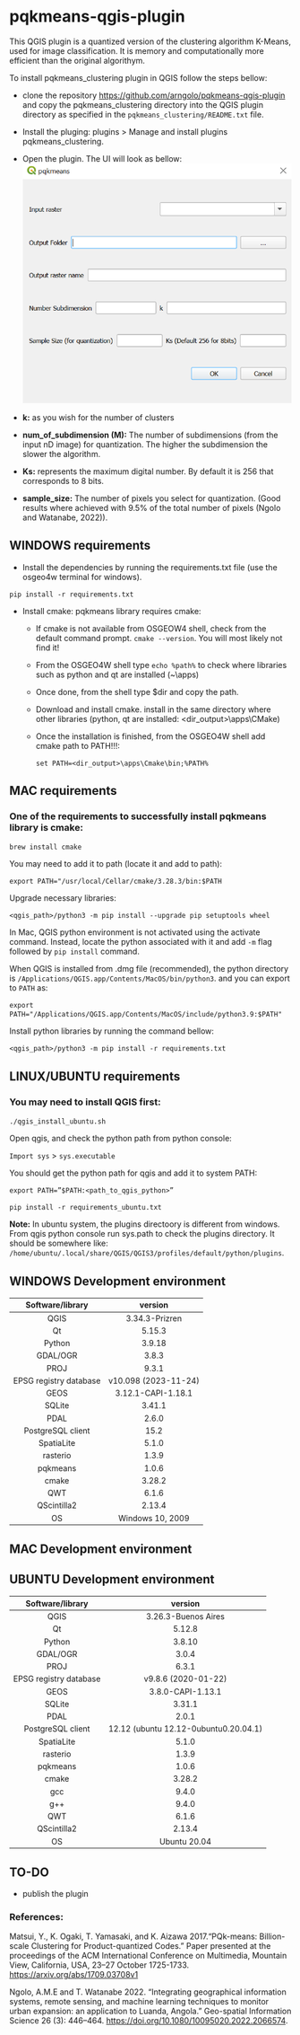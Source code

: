 # pqkmeans-qgis-plugin
This QGIS plugin is a quantized version of the clustering algorithm K-Means, used for image classification. It is memory and computationally more efficient than the original algorithym.

To install pqkmeans_clustering plugin in QGIS follow the steps bellow:
- clone the repository https://github.com/arngolo/pqkmeans-qgis-plugin and copy the pqkmeans_clustering directory into the QGIS plugin directory as specified in the `pqkmeans_clustering/README.txt` file.
- Install the pluging: plugins > Manage and install plugins pqkmeans_clustering.
- Open the plugin. The UI will look as bellow:
<kbd> <img src="plugin_gui.png" /> </kbd>

- **k:** as you wish for the number of clusters

- **num_of_subdimension (M):**  The  number of subdimensions (from the input nD image) for quantization. The higher the subdimension the slower the algorithm.

- **Ks:**  represents the maximum digital number. By default it is 256 that corresponds to 8 bits.

- **sample_size:** The number of pixels you select for quantization. (Good results where achieved with 9.5% of the total number of pixels (Ngolo and Watanabe, 2022)).

## WINDOWS requirements
- Install the dependencies by running the requirements.txt file (use the osgeo4w terminal for windows).
```
pip install -r requirements.txt
```
- Install cmake: pqkmeans library requires cmake:

  - If cmake is not available from OSGEOW4 shell, check from the default command prompt.
     `cmake --version`. You will most likely not find it!

  - From the OSGEO4W shell type ```echo %path%``` to check where libraries such as python and qt are installed (~\apps)

  - Once done, from the shell type $dir and copy the path.

  - Download and install cmake. install in the same directory where other libraries (python, qt are installed: <dir_output>\apps\CMake)

  - Once the installation is finished, from the OSGEO4W shell add cmake path to PATH!!!:

     ```
     set PATH=<dir_output>\apps\Cmake\bin;%PATH%
     ```

## MAC requirements

### One of the requirements to successfully install pqkmeans library is cmake:

```
brew install cmake
```

You may need to add it to path (locate it and add to path):
```
export PATH="/usr/local/Cellar/cmake/3.28.3/bin:$PATH
```

Upgrade necessary libraries:
```
<qgis_path>/python3 -m pip install --upgrade pip setuptools wheel
```

In Mac, QGIS python environment is not activated using the activate command. Instead, locate the python associated with it and add `-m` flag followed by `pip install` command.

When QGIS is installed from .dmg file (recommended), the python directory is `/Applications/QGIS.app/Contents/MacOS/bin/python3`. and you can export to `PATH` as:

```
export PATH="/Applications/QGIS.app/Contents/MacOS/include/python3.9:$PATH"
```

Install python libraries by running the command bellow:
```
<qgis_path>/python3 -m pip install -r requirements.txt
```

## LINUX/UBUNTU requirements
### You may need to install QGIS first:

```
./qgis_install_ubuntu.sh
```

Open qgis, and check the python path from python console: 

`Import sys` > `sys.executable`

You should get the python path for qgis and add it to system PATH:

```
export PATH=”$PATH:<path_to_qgis_python>”
```

```
pip install -r requirements_ubuntu.txt
```

**Note:** In ubuntu system, the plugins directoory is different from windows. From qgis python console run sys.path to check the plugins directory.  It should be somewhere like: `/home/ubuntu/.local/share/QGIS/QGIS3/profiles/default/python/plugins`. 


## WINDOWS Development environment

|  Software/library        |  version               |
|:------------------------:|:----------------------:|
| QGIS                     |  3.34.3-Prizren        |
| Qt                       |  5.15.3                |
| Python                   |  3.9.18                |
| GDAL/OGR                 |  3.8.3                 |
| PROJ                     |  9.3.1                 |
| EPSG registry database   |  v10.098 (2023-11-24)  |
| GEOS                     |  3.12.1-CAPI-1.18.1    |
| SQLite                   |  3.41.1                |
| PDAL                     |  2.6.0                 |
| PostgreSQL client        |  15.2                  |
| SpatiaLite               |  5.1.0                 |
| rasterio                 |  1.3.9                 |
| pqkmeans                 |  1.0.6                 |
| cmake                    |  3.28.2                |
| QWT                      |  6.1.6                 |
| QScintilla2              |  2.13.4                |
| OS                       |  Windows 10, 2009      |

## MAC Development environment

## UBUNTU Development environment
|  Software/library        |  version                               |
|:------------------------:|:--------------------------------------:|
| QGIS                     |  3.26.3-Buenos Aires                   |
| Qt                       |  5.12.8                                |
| Python                   |  3.8.10                                |
| GDAL/OGR                 |  3.0.4                                 |
| PROJ                     |  6.3.1                                 |
| EPSG registry database   |  v9.8.6 (2020-01-22)                   |
| GEOS                     |  3.8.0-CAPI-1.13.1                     |
| SQLite                   |  3.31.1                                |
| PDAL                     |  2.0.1                                 |
| PostgreSQL client        |  12.12 (ubuntu 12.12-0ubuntu0.20.04.1) |
| SpatiaLite               |  5.1.0                                 |
| rasterio                 |  1.3.9                                 |
| pqkmeans                 |  1.0.6                                 |
| cmake                    |  3.28.2                                |
| gcc                      |  9.4.0                                 |
| g++                      |  9.4.0                                 |
| QWT                      |  6.1.6                                 |
| QScintilla2              |  2.13.4                                |
| OS                       |  Ubuntu 20.04                          |

## TO-DO
- publish the plugin

### References:

Matsui, Y., K. Ogaki, T. Yamasaki, and K. Aizawa 2017.“PQk-means: Billion-scale Clustering for Product-quantized Codes.” Paper presented at the proceedings of the ACM International Conference on Multimedia, Mountain View, California, USA, 23–27 October 1725-1733. https://arxiv.org/abs/1709.03708v1

Ngolo, A.M.E and T. Watanabe 2022. “Integrating geographical information systems, remote sensing, and machine learning techniques to monitor urban expansion: an application to Luanda, Angola.” Geo-spatial Information
Science 26 (3): 446–464. https://doi.org/10.1080/10095020.2022.2066574.
